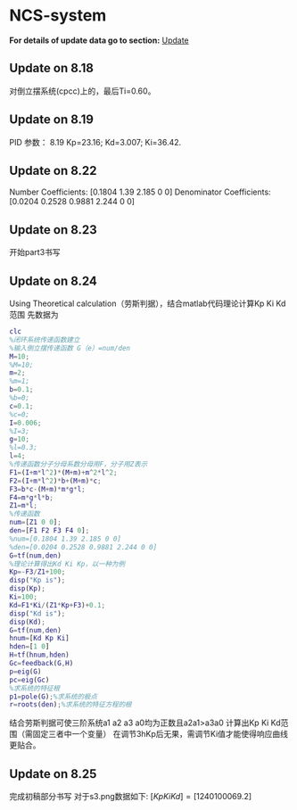 # NCS-system
**For details of update data go to section:** 
[Update](https://github.com/DiegoCao/NCS-system/blob/master/Update%20Notes)
## Update on 8.18

对倒立摆系统(cpcc)上的，最后Ti=0.60。

## Update on 8.19
PID 参数：
8.19
Kp=23.16; Kd=3.007; Ki=36.42.

## Update on 8.22
Number Coefficients: 
[0.1804 1.39 2.185 0 0]
Denominator Coefficients:
[0.0204 0.2528 0.9881 2.244 0 0]

## Update on 8.23
开始part3书写

## Update on 8.24
Using Theoretical calculation（劳斯判据），结合matlab代码理论计算Kp Ki Kd范围
先数据为
```matlab
clc
%闭环系统传递函数建立
%输入倒立摆传递函数 G（e）=num/den
M=10;
%M=10;
m=2;
%m=1;
b=0.1;
%b=0;
c=0.1;
%c=0;
I=0.006;
%I=3;
g=10;
%l=0.3;
l=4;
%传递函数分子分母系数分母用F，分子用Z表示
F1=(I+m*l^2)*(M+m)+m^2*l^2;
F2=(I+m*l^2)*b+(M+m)*c;
F3=b*c-(M+m)*m*g*l;
F4=m*g*l*b;
Z1=m*l;
%传递函数
num=[Z1 0 0];
den=[F1 F2 F3 F4 0];
%num=[0.1804 1.39 2.185 0 0]
%den=[0.0204 0.2528 0.9881 2.244 0 0]
G=tf(num,den)
%理论计算得出Kd Ki Kp，以一种为例
Kp=-F3/Z1+100;
disp("Kp is");
disp(Kp);
Ki=100;
Kd=F1*Ki/(Z1*Kp+F3)+0.1;
disp("Kd is");
disp(Kd);
G=tf(num,den)
hnum=[Kd Kp Ki]
hden=[1 0]
H=tf(hnum,hden)
Gc=feedback(G,H)
p=eig(G)
pc=eig(Gc)
%求系统的特征根
p1=pole(G);%求系统的极点
r=roots(den);%求系统的特征方程的根
```
结合劳斯判据可使三阶系统a1 a2 a3 a0均为正数且a2a1>a3a0
计算出Kp Ki Kd范围（需固定三者中一个变量）
在调节3hKp后无果，需调节Ki值才能使得响应曲线更贴合。

## Update on 8.25
完成初稿部分书写
对于s3.png数据如下:
$[Kp Ki Kd]=[1240 1000 69.2]$

